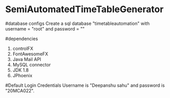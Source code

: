 # SemiAutomatedTimeTableGenerator

#database configs
Create a sql database "timetableautomation" with username = "root" and password = "" 

#dependencies
1) controlFX
2) FontAwesomeFX
3) Java Mail API
4) MySQL connector
5) JDK 1.8
6) JPhoenix

#Default Login Credentials
Username is "Deepanshu sahu" and password is "20MCA022".

